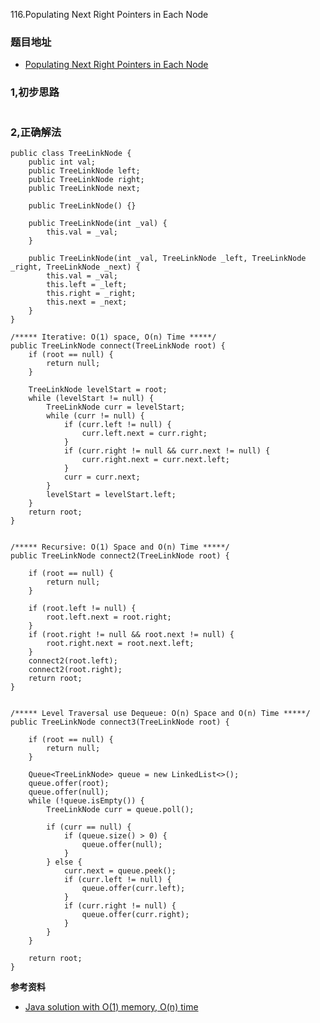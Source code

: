116.Populating Next Right Pointers in Each Node

### 题目地址
- [Populating Next Right Pointers in Each Node](https://leetcode.com/problems/populating-next-right-pointers-in-each-node/)

### 1,初步思路

```

```

### 2,正确解法

```
public class TreeLinkNode {
    public int val;
    public TreeLinkNode left;
    public TreeLinkNode right;
    public TreeLinkNode next;

    public TreeLinkNode() {}

    public TreeLinkNode(int _val) {
        this.val = _val;
    }

    public TreeLinkNode(int _val, TreeLinkNode _left, TreeLinkNode _right, TreeLinkNode _next) {
        this.val = _val;
        this.left = _left;
        this.right = _right;
        this.next = _next;
    }
}

/***** Iterative: O(1) space, O(n) Time *****/
public TreeLinkNode connect(TreeLinkNode root) {
    if (root == null) {
        return null;
    }

    TreeLinkNode levelStart = root;
    while (levelStart != null) {
        TreeLinkNode curr = levelStart;
        while (curr != null) {
            if (curr.left != null) {
                curr.left.next = curr.right;
            }
            if (curr.right != null && curr.next != null) {
                curr.right.next = curr.next.left;
            }
            curr = curr.next;
        }
        levelStart = levelStart.left;
    }
    return root;
}


/***** Recursive: O(1) Space and O(n) Time *****/
public TreeLinkNode connect2(TreeLinkNode root) {

    if (root == null) {
        return null;
    }

    if (root.left != null) {
        root.left.next = root.right;
    }
    if (root.right != null && root.next != null) {
        root.right.next = root.next.left;
    }
    connect2(root.left);
    connect2(root.right);
    return root;
}


/***** Level Traversal use Dequeue: O(n) Space and O(n) Time *****/
public TreeLinkNode connect3(TreeLinkNode root) {

    if (root == null) {
        return null;
    }

    Queue<TreeLinkNode> queue = new LinkedList<>();
    queue.offer(root);
    queue.offer(null);
    while (!queue.isEmpty()) {
        TreeLinkNode curr = queue.poll();

        if (curr == null) {
            if (queue.size() > 0) {
                queue.offer(null);
            }
        } else {
            curr.next = queue.peek();
            if (curr.left != null) {
                queue.offer(curr.left);
            }
            if (curr.right != null) {
                queue.offer(curr.right);
            }
        }
    }

    return root;
}

```

**参考资料**
- [Java solution with O(1) memory, O(n) time](https://leetcode.com/problems/populating-next-right-pointers-in-each-node/discuss/37461/Java-solution-with-O(1)-memory%2B-O(n)-time)